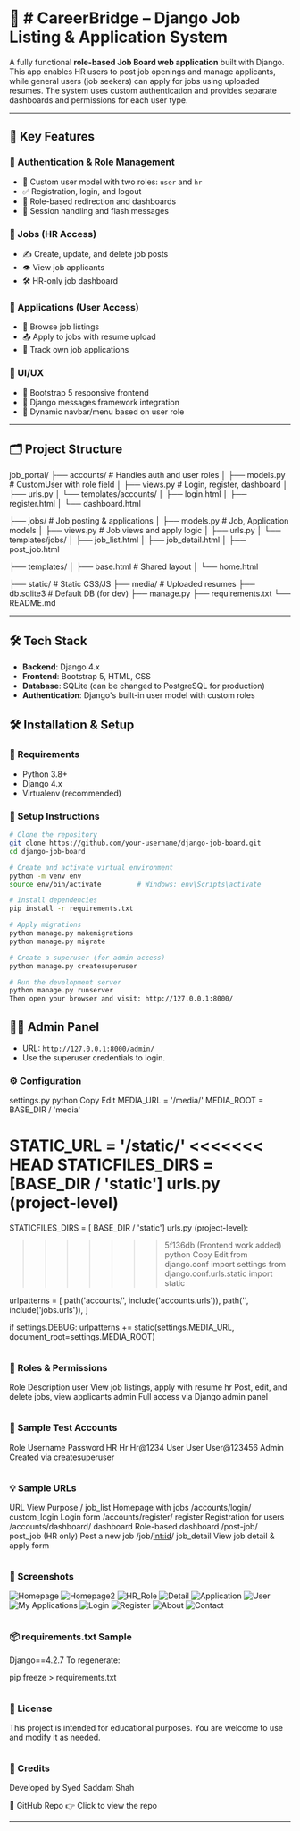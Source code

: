 # 🧳 # CareerBridge – Django Job Listing & Application System

A fully functional **role-based Job Board web application** built with Django. This app enables HR users to post job openings and manage applicants, while general users (job seekers) can apply for jobs using uploaded resumes. The system uses custom authentication and provides separate dashboards and permissions for each user type.

---

## 📌 Key Features

### 👥 Authentication & Role Management
- 🔐 Custom user model with two roles: `user` and `hr`
- ✅ Registration, login, and logout
- 🧭 Role-based redirection and dashboards
- 🔄 Session handling and flash messages

### 💼 Jobs (HR Access)
- ✍️ Create, update, and delete job posts
- 👁️ View job applicants
- 🛠️ HR-only job dashboard

### 📄 Applications (User Access)
- 🔎 Browse job listings
- 📤 Apply to jobs with resume upload
- 📑 Track own job applications

### 🎨 UI/UX
- 🔧 Bootstrap 5 responsive frontend
- 📩 Django messages framework integration
- 🎯 Dynamic navbar/menu based on user role

---

## 🗂️ Project Structure

job_portal/ ├── accounts/ # Handles auth and user roles │ ├── models.py # CustomUser with role field │ ├── views.py # Login, register, dashboard │ ├── urls.py │ └── templates/accounts/ │ ├── login.html │ ├── register.html │ └── dashboard.html

├── jobs/ # Job posting & applications │ ├── models.py # Job, Application models │ ├── views.py # Job views and apply logic │ ├── urls.py │ └── templates/jobs/ │ ├── job_list.html │ ├── job_detail.html │ ├── post_job.html

├── templates/ │ ├── base.html # Shared layout │ └── home.html

├── static/ # Static CSS/JS ├── media/ # Uploaded resumes ├── db.sqlite3 # Default DB (for dev) ├── manage.py ├── requirements.txt └── README.md

---

## 🛠️ Tech Stack

- **Backend**: Django 4.x
- **Frontend**: Bootstrap 5, HTML, CSS
- **Database**: SQLite (can be changed to PostgreSQL for production)
- **Authentication**: Django's built-in user model with custom roles


## 🛠️ Installation & Setup

### 🧰 Requirements

- Python 3.8+
- Django 4.x
- Virtualenv (recommended)


### 🚀 Setup Instructions

```bash
# Clone the repository
git clone https://github.com/your-username/django-job-board.git
cd django-job-board

# Create and activate virtual environment
python -m venv env
source env/bin/activate         # Windows: env\Scripts\activate

# Install dependencies
pip install -r requirements.txt

# Apply migrations
python manage.py makemigrations
python manage.py migrate

# Create a superuser (for admin access)
python manage.py createsuperuser

# Run the development server
python manage.py runserver
Then open your browser and visit: http://127.0.0.1:8000/

```

## 👨‍💼 Admin Panel

- URL: `http://127.0.0.1:8000/admin/`
- Use the superuser credentials to login.

### ⚙️ Configuration
settings.py
python
Copy
Edit
MEDIA_URL = '/media/'
MEDIA_ROOT = BASE_DIR / 'media'

STATIC_URL = '/static/'
<<<<<<< HEAD
STATICFILES_DIRS = [BASE_DIR / 'static']
urls.py (project-level)
=======
STATICFILES_DIRS = [ BASE_DIR / 'static']
urls.py (project-level):
>>>>>>> 5f136db (Frontend work added)
python
Copy
Edit
from django.conf import settings
from django.conf.urls.static import static

urlpatterns = [
    path('accounts/', include('accounts.urls')),
    path('', include('jobs.urls')),
]

if settings.DEBUG:
    urlpatterns += static(settings.MEDIA_URL, document_root=settings.MEDIA_ROOT)
    
```
```

### 🔐 Roles & Permissions
Role	Description
user	View job listings, apply with resume
hr	Post, edit, and delete jobs, view applicants
admin	Full access via Django admin panel

```
```
### 🧪 Sample Test Accounts
Role	Username	Password
HR	       Hr     	Hr@1234
User	  User	    User@123456
Admin	Created via createsuperuser	

```
```

### 💡 Sample URLs
URL	View	Purpose
/	job_list	Homepage with jobs
/accounts/login/	custom_login	Login form
/accounts/register/	register	Registration for users
/accounts/dashboard/	dashboard	Role-based dashboard
/post-job/	post_job (HR only)	Post a new job
/job/<int:id>/	job_detail	View job detail & apply form

```
```

### 📸 Screenshots

![Homepage](static/screenshots/home.png)
![Homepage2](static/screenshots/home2.png)
![HR_Role](static/screenshots/Hr_role.png)
![Detail](static/screenshots/Job_detailHr.png)
![Application](static/screenshots/Application.png)
![User](static/screenshots/User.png)
![My Applications](static/screenshots/myapp.png)
![Login](static/screenshots/login.png)
![Register](static/screenshots/register.png)
![About](static/screenshots/about.png)
![Contact](static/screenshots/contact.png)


```
```
### 📦 requirements.txt Sample

Django==4.2.7
To regenerate:


pip freeze > requirements.txt

```
```
### 📃 License

This project is intended for educational purposes. You are welcome to use and modify it as needed.

```
```

### 🙌 Credits

Developed by Syed Saddam Shah

🔗 GitHub Repo
👉 Click to view the repo



---

